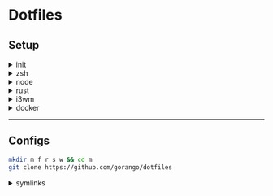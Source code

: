 # Dotfiles

## Setup

<details>
<summary>init</summary>

```sh
sudo apt install \
	git curl ripgrep rename hub tmux neovim neofetch \
	ffmpeg vlc feh shotwell \
	light xbacklight xclip redshift autorandr
```
</details>

<details>
<summary>zsh</summary>

```sh
sh -c "$(curl -fsSL https://raw.githubusercontent.com/ohmyzsh/ohmyzsh/master/tools/install.sh)"
curl -sfL git.io/antibody | sudo sh -s - -b /usr/local/bin
```

plugins

```sh
git clone https://github.com/zsh-users/zsh-autosuggestions $ZSH_CUSTOM/plugins/zsh-autosuggestions
git clone https://github.com/zsh-users/zsh-syntax-highlighting.git $ZSH_CUSTOM/plugins/zsh-syntax-highlighting
git clone https://github.com/lukechilds/zsh-nvm $ZSH_CUSTOM/plugins/zsh-nvm
git clone https://github.com/agkozak/zsh-z $ZSH_CUSTOM/plugins/zsh-z
```
</details>

<details>
<summary>node</summary>

```sh
curl -o- https://raw.githubusercontent.com/nvm-sh/nvm/v0.39.3/install.sh | bash
nvm install --lts
npm i -g @antfu/ni @jarred/git-peek eslint nodemon pm2 typescript
```
</details>

<details>
<summary>rust</summary>

```sh
curl --proto '=https' --tlsv1.2 -sSf https://sh.rustup.rs | sh
cargo install lsd
```
</details>

<details>
<summary>i3wm</summary>

```sh
sudo apt install i3
git clone https://github.com/i3-gnome/i3-gnome.git ~/Downloads
cd ~/Downloads/i3-gnome
sudo make install
```

```sh
sudo update-alternatives --config gdm3-theme.gresource
# select gnome-shell-theme.gresource
sudo vim /etc/gdm3/greeter.dconf-defaults
# [org/gnome/login-screen]
# logo=''
```

```sh
set org.gnome.Terminal.Legacy.Settings headerbar false
set org.gnome.Terminal.Legacy.Settings confirm-close false
```
</details>

<details>
<summary>docker</summary>

```sh
sudo apt install \
	build-essential ca-certificates software-properties-common gnupg lsb-release apt-transport-https \
	docker-ce docker-ce-cli containerd.io docker-buildx-plugin docker-compose-plugin
```
</details>

---

## Configs

```sh
mkdir m f r s w && cd m
git clone https://github.com/gorango/dotfiles
```

<details>
<summary>symlinks</summary>

`~`

```sh
ln -s ~/m/dotfiles/.gitconfig ~/.gitconfig
ln -s ~/m/dotfiles/.hushlogin ~/.hushlogin
ln -s ~/m/dotfiles/.profile ~/.profile
ln -s ~/m/dotfiles/.xprofile ~/.xprofile
ln -s ~/m/dotfiles/.device ~/.device
ln -s ~/m/dotfiles/tmux/.tmux.conf ~/.tmux.conf
ln -s ~/m/dotfiles/tmux/bin/tmux-sessionizer ~/.local/bin/tmux-sessionizer
ln -s ~/m/dotfiles/zsh/.zshrc ~/.zshrc
ln -s ~/m/dotfiles/zsh/custom/* ~/.oh-my-zsh/custom
```

`~/.config`

```sh
ln -s ~/m/dotfiles/.config/i3 ~/.config/i3
ln -s ~/m/dotfiles/.config/i3status ~/.config/i3status
ln -s ~/m/dotfiles/.config/nvim ~/.config/nvim
ln -s ~/m/dotfiles/.config/redshift ~/.config/redshift
ln -s ~/m/dotfiles/.config/autostart ~/.config/autostart
ln -sf ~/m/dotfiles/.config/Code/User/settings.json ~/.config/Code/User/settings.json
ln -sf ~/m/dotfiles/.config/Code/User/keybindings.json ~/.config/Code/User/keybindings.json
```
</details>
